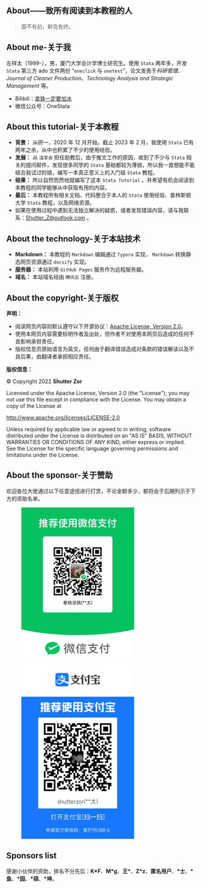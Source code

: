 ## About——致所有阅读到本教程的人

> 靡不有初，鲜克有终。

## About me-关于我

左祥太（1999-），男，厦门大学会计学博士研究生。使用 `Stata` 两年多，开发 `Stata` 第三方 ado 文件两份 “`oneclick` 与 `onetext`”，论文发表于*科研管理*、*Journal of Cleaner Production*、*Technology Analysis and Strategic Management* 等。

- Bilibili：[拿铁一定要加冰](https://space.bilibili.com/40545247)
- 微信公众号：OneStata

## About this tutorial-关于本教程

- **背景：** 从研一，2020 年 12 月开始，截止 2023 年 2 月，我使用 `Stata` 已有两年之余，从中也积累了不少的使用经验。
- **发展：** 从 `连享会` 担任助教后，由于推文工作的原因，收到了不少与 `Stata` 相关的提问邮件，发现很多同学的 `Stata` 基础都较为薄弱，所以我一直想能不能结合我试过的错，编写一本真正意义上的入门级 `Stata` 教程。
- **结果：** 所以自然而然地就编写了这本 `Stata Tutorial` ，并希望有机会阅读到本教程的同学能够从中获取有用的内容。
- **最后：** 本教程所有相关文档、代码整合于本人的 `Stata` 使用经验、普林斯顿大学  `Stata` 教程，以及网络资源。
- 如果在使用过程中遇到无法独立解决的疑惑，或者发现错误内容，请与我联系：Shutter_Z@outlook.com 。

## About the technology-关于本站技术

- **Markdown：** 本教程的 `Markdown` 编辑通过 `Typora` 实现， `Markdown` 转换静态网页资源通过 `docsify` 实现。
- **服务器：** 本站利用 `GitHub Pages` 服务作为远程服务器。
- **域名：** 本站域名经由 `腾讯云` 注册。

## About the copyright-关于版权

**声明：**

- 阅读网页内容则默认遵守以下开源协议：[Apache License, Version 2.0](LICENSE.md)。
- 使用本网页内容需要标明作者及出处，但作者不对使用本网页后造成的任何不良影响承担责任。
- 版权信息页原始语言为英文，任何由于翻译错误造成对条款的错误解读以及不良后果，由翻译者承担相应责任。

**版权信息：**

© Copyright 2022 **Shutter Zor**

Licensed under the Apache License, Version 2.0 (the "License");
you may not use this file except in compliance with the License.
You may obtain a copy of the License at

http://www.apache.org/licenses/LICENSE-2.0

Unless required by applicable law or agreed to in writing, software
distributed under the License is distributed on an "AS IS" BASIS,
WITHOUT WARRANTIES OR CONDITIONS OF ANY KIND, either express or implied.
See the License for the specific language governing permissions and
limitations under the License.

## About the sponsor-关于赞助

欢迎各位大佬通过以下任意途径进行打赏，不论金额多少，都将会于后期列示于下方的资助名单。

<figure>
    <img src="images/Wechat.jpg" width=300>
    <img src="images/Alipay.jpg" width=300>
</figure>


## Sponsors list

感谢小伙伴的资助，排名不分先后：**K\*F**、**M\*g**、**王\***、**Z\*z**、**匿名用户**、**\*士**、**\*鱼**、**\*园**、**\*硕**、**\*坤**。
